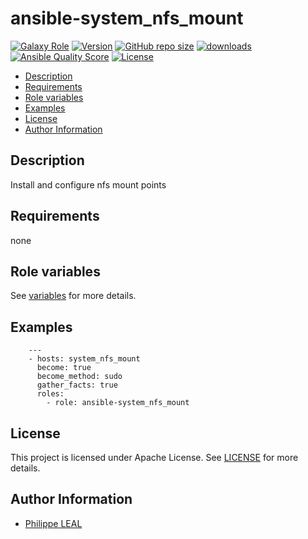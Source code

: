 # ansible-system_nfs_mount

[![Galaxy Role](https://img.shields.io/badge/galaxy-system_nfs_mount-purple?style=flat)](https://galaxy.ansible.com/lotusnoir/system_nfs_mount)
[![Version](https://img.shields.io/github/release/lotusnoir/ansible-system_nfs_mount.svg)](https://github.com/lotusnoir/ansible-system_nfs_mount/releases/latest)
[![GitHub repo size](https://img.shields.io/github/repo-size/lotusnoir/ansible-system_nfs_mount?color=orange&style=flat)](https://galaxy.ansible.com/lotusnoir/system_nfs_mount)
[![downloads](https://img.shields.io/ansible/role/d/)](https://galaxy.ansible.com/lotusnoir/system_nfs_mount)
[![Ansible Quality Score](https://img.shields.io/ansible/quality/)](https://galaxy.ansible.com/lotusnoir/system_nfs_mount)
[![License](https://img.shields.io/badge/license-Apache--2.0-brightgreen?style=flat)](https://opensource.org/licenses/Apache-2.0)

<!-- START doctoc generated TOC please keep comment here to allow auto update -->
<!-- DON'T EDIT THIS SECTION, INSTEAD RE-RUN doctoc TO UPDATE -->

- [Description](#description)
- [Requirements](#requirements)
- [Role variables](#role-variables)
- [Examples](#examples)
- [License](#license)
- [Author Information](#author-information)

<!-- END doctoc generated TOC please keep comment here to allow auto update -->

## Description

Install and configure nfs mount points
## Requirements

none

## Role variables

See [variables](/defaults/main.yml) for more details.

## Examples

        ---
        - hosts: system_nfs_mount
          become: true
          become_method: sudo
          gather_facts: true
          roles:
            - role: ansible-system_nfs_mount


## License

This project is licensed under Apache License. See [LICENSE](/LICENSE) for more details.

## Author Information

- [Philippe LEAL](https://github.com/lotusnoir)
